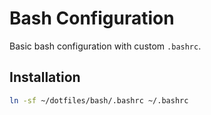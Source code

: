 # Bash Configuration

Basic bash configuration with custom `.bashrc`.

## Installation

```bash
ln -sf ~/dotfiles/bash/.bashrc ~/.bashrc
```